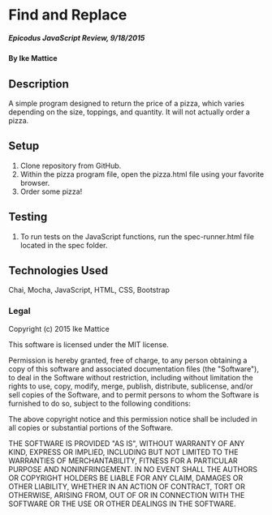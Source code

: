 
# Find and Replace

##### Epicodus JavaScript Review, 9/18/2015

#### By Ike Mattice

## Description

A simple program designed to return the price of a pizza, which varies depending on the size, toppings, and quantity.  It will not actually order a pizza.

## Setup

1. Clone repository from GitHub.
2. Within the pizza program file, open the pizza.html file using your favorite browser.
3. Order some pizza!

## Testing
1. To run tests on the JavaScript functions, run the spec-runner.html file located in the spec folder.


## Technologies Used

Chai, Mocha, JavaScript, HTML, CSS, Bootstrap

### Legal


Copyright (c) 2015 Ike Mattice

This software is licensed under the MIT license.

Permission is hereby granted, free of charge, to any person obtaining a copy of this software and associated documentation files (the "Software"), to deal in the Software without restriction, including without limitation the rights to use, copy, modify, merge, publish, distribute, sublicense, and/or sell copies of the Software, and to permit persons to whom the Software is furnished to do so, subject to the following conditions:

The above copyright notice and this permission notice shall be included in all copies or substantial portions of the Software.

THE SOFTWARE IS PROVIDED "AS IS", WITHOUT WARRANTY OF ANY KIND, EXPRESS OR IMPLIED, INCLUDING BUT NOT LIMITED TO THE WARRANTIES OF MERCHANTABILITY, FITNESS FOR A PARTICULAR PURPOSE AND NONINFRINGEMENT. IN NO EVENT SHALL THE AUTHORS OR COPYRIGHT HOLDERS BE LIABLE FOR ANY CLAIM, DAMAGES OR OTHER LIABILITY, WHETHER IN AN ACTION OF CONTRACT, TORT OR OTHERWISE, ARISING FROM, OUT OF OR IN CONNECTION WITH THE SOFTWARE OR THE USE OR OTHER DEALINGS IN THE SOFTWARE.
